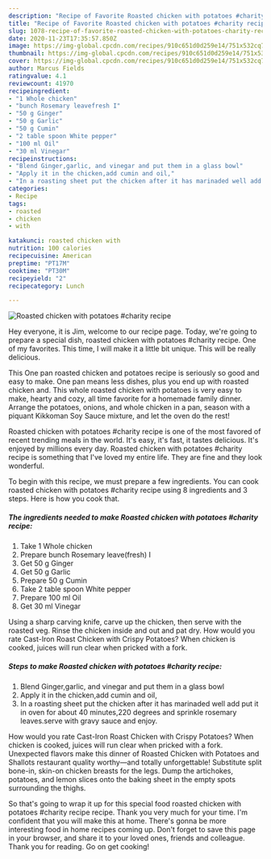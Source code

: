 ```yaml
---
description: "Recipe of Favorite Roasted chicken with potatoes #charity recipe"
title: "Recipe of Favorite Roasted chicken with potatoes #charity recipe"
slug: 1078-recipe-of-favorite-roasted-chicken-with-potatoes-charity-recipe
date: 2020-11-23T17:35:57.850Z
image: https://img-global.cpcdn.com/recipes/910c651d0d259e14/751x532cq70/roasted-chicken-with-potatoes-charity-recipe-recipe-main-photo.jpg
thumbnail: https://img-global.cpcdn.com/recipes/910c651d0d259e14/751x532cq70/roasted-chicken-with-potatoes-charity-recipe-recipe-main-photo.jpg
cover: https://img-global.cpcdn.com/recipes/910c651d0d259e14/751x532cq70/roasted-chicken-with-potatoes-charity-recipe-recipe-main-photo.jpg
author: Marcus Fields
ratingvalue: 4.1
reviewcount: 41970
recipeingredient:
- "1 Whole chicken"
- "bunch Rosemary leavefresh I"
- "50 g Ginger"
- "50 g Garlic"
- "50 g Cumin"
- "2 table spoon White pepper"
- "100 ml Oil"
- "30 ml Vinegar"
recipeinstructions:
- "Blend Ginger,garlic, and vinegar and put them in a glass bowl"
- "Apply it in the chicken,add cumin and oil,"
- "In a roasting sheet put the chicken after it has marinaded well add put it in oven for about 40 minutes,220 degrees and sprinkle rosemary leaves.serve with gravy sauce and enjoy."
categories:
- Recipe
tags:
- roasted
- chicken
- with

katakunci: roasted chicken with 
nutrition: 100 calories
recipecuisine: American
preptime: "PT17M"
cooktime: "PT30M"
recipeyield: "2"
recipecategory: Lunch

---
```



![Roasted chicken with potatoes #charity recipe](https://img-global.cpcdn.com/recipes/910c651d0d259e14/751x532cq70/roasted-chicken-with-potatoes-charity-recipe-recipe-main-photo.jpg)

Hey everyone, it is Jim, welcome to our recipe page. Today, we're going to prepare a special dish, roasted chicken with potatoes #charity recipe. One of my favorites. This time, I will make it a little bit unique. This will be really delicious.

This One pan roasted chicken and potatoes recipe is seriously so good and easy to make. One pan means less dishes, plus you end up with roasted chicken and. This whole roasted chicken with potatoes is very easy to make, hearty and cozy, all time favorite for a homemade family dinner. Arrange the potatoes, onions, and whole chicken in a pan, season with a piquant Kikkoman Soy Sauce mixture, and let the oven do the rest!

Roasted chicken with potatoes #charity recipe is one of the most favored of recent trending meals in the world. It's easy, it's fast, it tastes delicious. It's enjoyed by millions every day. Roasted chicken with potatoes #charity recipe is something that I've loved my entire life. They are fine and they look wonderful.


To begin with this recipe, we must prepare a few ingredients. You can cook roasted chicken with potatoes #charity recipe using 8 ingredients and 3 steps. Here is how you cook that.

<!--inarticleads1-->

##### The ingredients needed to make Roasted chicken with potatoes #charity recipe:

1. Take 1 Whole chicken
1. Prepare bunch Rosemary leave(fresh) I
1. Get 50 g Ginger
1. Get 50 g Garlic
1. Prepare 50 g Cumin
1. Take 2 table spoon White pepper
1. Prepare 100 ml Oil
1. Get 30 ml Vinegar


Using a sharp carving knife, carve up the chicken, then serve with the roasted veg. Rinse the chicken inside and out and pat dry. How would you rate Cast-Iron Roast Chicken with Crispy Potatoes? When chicken is cooked, juices will run clear when pricked with a fork. 

<!--inarticleads2-->

##### Steps to make Roasted chicken with potatoes #charity recipe:

1. Blend Ginger,garlic, and vinegar and put them in a glass bowl
1. Apply it in the chicken,add cumin and oil,
1. In a roasting sheet put the chicken after it has marinaded well add put it in oven for about 40 minutes,220 degrees and sprinkle rosemary leaves.serve with gravy sauce and enjoy.


How would you rate Cast-Iron Roast Chicken with Crispy Potatoes? When chicken is cooked, juices will run clear when pricked with a fork. Unexpected flavors make this dinner of Roasted Chicken with Potatoes and Shallots restaurant quality worthy—and totally unforgettable! Substitute split bone-in, skin-on chicken breasts for the legs. Dump the artichokes, potatoes, and lemon slices onto the baking sheet in the empty spots surrounding the thighs. 

So that's going to wrap it up for this special food roasted chicken with potatoes #charity recipe recipe. Thank you very much for your time. I'm confident that you will make this at home. There's gonna be more interesting food in home recipes coming up. Don't forget to save this page in your browser, and share it to your loved ones, friends and colleague. Thank you for reading. Go on get cooking!

